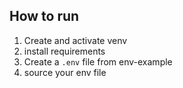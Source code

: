 ## How to run
1. Create and activate venv
2. install requirements
3. Create a `.env` file from env-example
4. source your env file


